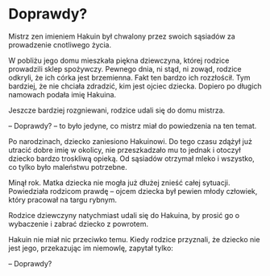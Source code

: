 # Doprawdy?

Mistrz zen imieniem Hakuin był chwalony przez swoich sąsiadów za prowadzenie cnotliwego życia.

W pobliżu jego domu mieszkała piękna dziewczyna, której rodzice prowadzili sklep spożywczy. Pewnego dnia, ni stąd, ni zowąd, rodzice odkryli, że ich córka jest brzemienna. Fakt ten bardzo ich rozzłościł. Tym bardziej, że nie chciała zdradzić, kim jest ojciec dziecka. Dopiero po długich namowach podała imię Hakuina.

Jeszcze bardziej rozgniewani, rodzice udali się do domu mistrza.

– Doprawdy? – to było jedyne, co mistrz miał do powiedzenia na ten temat.

Po narodzinach, dziecko zaniesiono Hakuinowi. Do tego czasu zdążył już utracić dobre imię w okolicy, nie przeszkadzało mu to jednak i otoczył dziecko bardzo troskliwą opieką. Od sąsiadów otrzymał mleko i wszystko, co tylko było maleństwu potrzebne.

Minął rok. Matka dziecka nie mogła już dłużej znieść całej sytuacji. Powiedziała rodzicom prawdę – ojcem dziecka był pewien młody człowiek, który pracował na targu rybnym.

Rodzice dziewczyny natychmiast udali się do Hakuina, by prosić go o wybaczenie i zabrać dziecko z powrotem.

Hakuin nie miał nic przeciwko temu. Kiedy rodzice przyznali, że dziecko nie jest jego, przekazując im niemowlę, zapytał tylko:

– Doprawdy?

